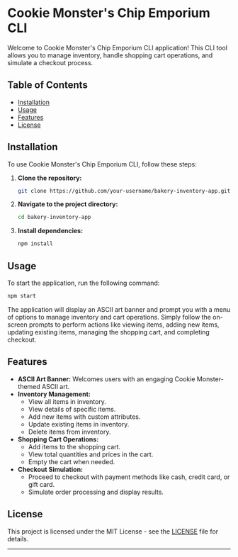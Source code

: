 # Cookie Monster's Chip Emporium CLI

Welcome to Cookie Monster's Chip Emporium CLI application! This CLI tool allows you to manage inventory, handle shopping cart operations, and simulate a checkout process.

## Table of Contents

- [Installation](#installation)
- [Usage](#usage)
- [Features](#features)
- [License](#license)

## Installation

To use Cookie Monster's Chip Emporium CLI, follow these steps:

1. **Clone the repository:**

   ```bash
   git clone https://github.com/your-username/bakery-inventory-app.git
   ```

2. **Navigate to the project directory:**

   ```bash
   cd bakery-inventory-app
   ```

3. **Install dependencies:**
   ```bash
   npm install
   ```

## Usage

To start the application, run the following command:

```bash
npm start
```

The application will display an ASCII art banner and prompt you with a menu of options to manage inventory and cart operations. Simply follow the on-screen prompts to perform actions like viewing items, adding new items, updating existing items, managing the shopping cart, and completing checkout.

## Features

- **ASCII Art Banner:** Welcomes users with an engaging Cookie Monster-themed ASCII art.
- **Inventory Management:**
  - View all items in inventory.
  - View details of specific items.
  - Add new items with custom attributes.
  - Update existing items in inventory.
  - Delete items from inventory.
- **Shopping Cart Operations:**
  - Add items to the shopping cart.
  - View total quantities and prices in the cart.
  - Empty the cart when needed.
- **Checkout Simulation:**
  - Proceed to checkout with payment methods like cash, credit card, or gift card.
  - Simulate order processing and display results.

## License

This project is licensed under the MIT License - see the [LICENSE](./LICENSE) file for details.

---
